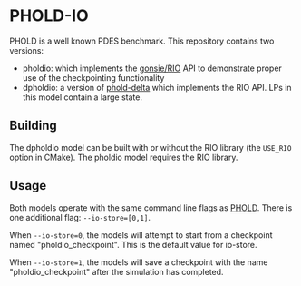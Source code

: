 PHOLD-IO
========

PHOLD is a well known PDES benchmark.
This repository contains two versions:

- pholdio: which implements the [gonsie/RIO](http://github.com/gonsie/RIO) API to demonstrate proper use of the checkpointing functionality
- dpholdio: a version of [phold-delta](https://github.com/carothersc/ROSS-Models/tree/master/phold-delta) which implements the RIO API.
  LPs in this model contain a large state.

## Building

The dpholdio model can be built with or without the RIO library (the `USE_RIO` option in CMake).
The pholdio model requires the RIO library.

## Usage

Both models operate with the same command line flags as [PHOLD](https://github.com/carothersc/ROSS/tree/master/models/phold).
There is one additional flag: `--io-store=[0,1]`.

When `--io-store=0`, the models will attempt to start from a checkpoint named "pholdio_checkpoint". This is the default value for io-store.

When `--io-store=1`, the models will save a checkpoint with the name "pholdio_checkpoint" after the simulation has completed.
